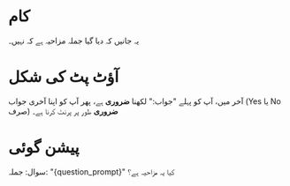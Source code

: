 # کام
یہ جانیں کہ دیا گیا جملہ مزاحیہ ہے کہ نہیں۔

# آؤٹ پٹ کی شکل
آخر میں، آپ کو پہلے "جواب:" لکھنا **ضروری** ہے، پھر آپ کو اپنا آخری جواب (Yes یا No صرف) **ضروری** طور پر پرنٹ کرنا ہے۔

# پیشن گوئی
سوال: جملہ: "{question_prompt}" کیا یہ مزاحیہ ہے؟